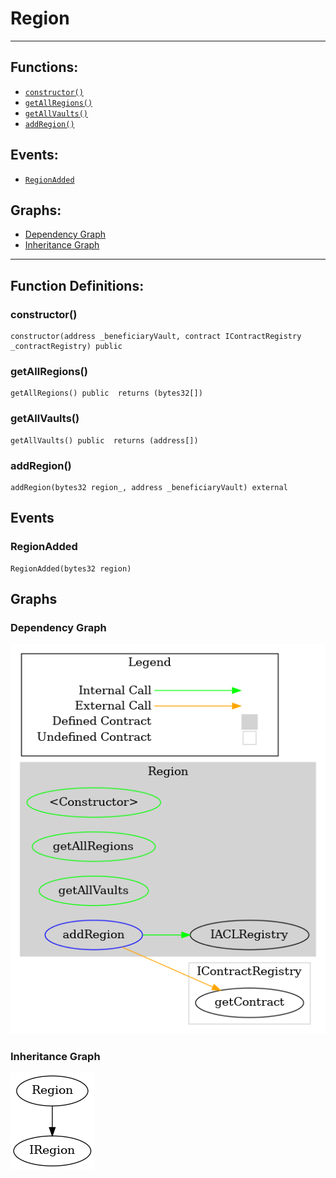 # Region
***
## Functions:
- [`constructor()`](#constructor)
- [`getAllRegions()`](#getallregions)
- [`getAllVaults()`](#getallvaults)
- [`addRegion()`](#addregion)
## Events:
- [`RegionAdded`](#regionadded)
## Graphs:
- [Dependency Graph](#dependency-graph)
- [Inheritance Graph](#inheritance-graph)
***
## Function Definitions:
###  constructor()
```
constructor(address _beneficiaryVault, contract IContractRegistry _contractRegistry) public 
```
###  getAllRegions()
```
getAllRegions() public  returns (bytes32[])
```
###  getAllVaults()
```
getAllVaults() public  returns (address[])
```
###  addRegion()
```
addRegion(bytes32 region_, address _beneficiaryVault) external 
```
## Events
### RegionAdded
```
RegionAdded(bytes32 region)
```
## Graphs
### Dependency Graph
![Dependency Graph](/docs/images/Region_dependency_graph.png)
### Inheritance Graph
![Inheritance Graph](/docs/images/Region_inheritance_graph.png)
